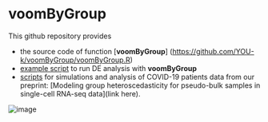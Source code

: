 # voomByGroup
This github repository provides
- the source code of function [**voomByGroup**] (https://github.com/YOU-k/voomByGroup/voomByGroup.R)
- [example script](https://github.com/YOU-k/voomByGroup/example/Example_voomByGroup.html) to run DE analysis with **voomByGroup**
- [scripts](https://github.com/YOU-k/voomByGroup/scripts) for simulations and analysis of COVID-19 patients data from our preprint: [Modeling group heteroscedasticity for pseudo-bulk samples in single-cell RNA-seq data](link here).

![image](https://github.com/YOU-k/voomByGroup/example/choose_method.png)